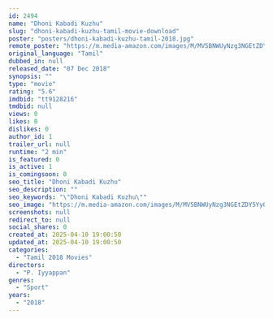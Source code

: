 ```yaml
---
id: 2494
name: "Dhoni Kabadi Kuzhu"
slug: "dhoni-kabadi-kuzhu-tamil-movie-download"
poster: "posters/dhoni-kabadi-kuzhu-tamil-2018.jpg"
remote_poster: "https://m.media-amazon.com/images/M/MV5BNWUyNzg3NGEtZDY5Yy00NDQ5LWE4MzEtNTc5ZmViMjY4ZDNjXkEyXkFqcGdeQXVyMzMxMDUzNTk@._V1_SX300.jpg"
original_language: "Tamil"
dubbed_in: null
released_date: "07 Dec 2018"
synopsis: ""
type: "movie"
rating: "5.6"
imdbid: "tt9128216"
tmdbid: null
views: 0
likes: 0
dislikes: 0
author_id: 1
trailer_url: null
runtime: "2 min"
is_featured: 0
is_active: 1
is_comingsoon: 0
seo_title: "Dhoni Kabadi Kuzhu"
seo_description: ""
seo_keywords: "\"Dhoni Kabadi Kuzhu\""
seo_image: "https://m.media-amazon.com/images/M/MV5BNWUyNzg3NGEtZDY5Yy00NDQ5LWE4MzEtNTc5ZmViMjY4ZDNjXkEyXkFqcGdeQXVyMzMxMDUzNTk@._V1_SX300.jpg"
screenshots: null
redirect_to: null
social_shares: 0
created_at: 2025-04-10 19:00:50
updated_at: 2025-04-10 19:00:50
categories:
  - "Tamil 2018 Movies"
directors:
  - "P. Iyyappan"
genres:
  - "Sport"
years:
  - "2018"
---
```

